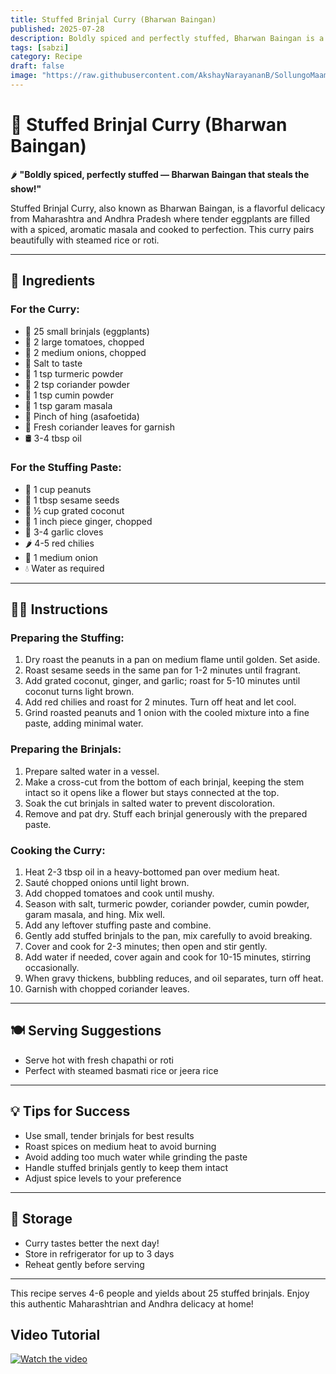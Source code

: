 ```yaml
---
title: Stuffed Brinjal Curry (Bharwan Baingan)  
published: 2025-07-28  
description: Boldly spiced and perfectly stuffed, Bharwan Baingan is a classic Indian curry featuring tender eggplants filled with aromatic masala, perfect with rice or roti.  
tags: [sabzi]  
category: Recipe  
draft: false  
image: "https://raw.githubusercontent.com/AkshayNarayananB/SollungoMaami/master/images/stuffed brinjal.png"  
---
```


# 🍆 Stuffed Brinjal Curry (Bharwan Baingan)

🌶️ **"Boldly spiced, perfectly stuffed — Bharwan Baingan that steals the show!"**

Stuffed Brinjal Curry, also known as Bharwan Baingan, is a flavorful delicacy from Maharashtra and Andhra Pradesh where tender eggplants are filled with a spiced, aromatic masala and cooked to perfection. This curry pairs beautifully with steamed rice or roti.

---

## 📝 Ingredients

### For the Curry:  
- 🍆 25 small brinjals (eggplants)  
- 🍅 2 large tomatoes, chopped  
- 🧅 2 medium onions, chopped  
- 🧂 Salt to taste  
- 🌿 1 tsp turmeric powder  
- 🌿 2 tsp coriander powder  
- 🌿 1 tsp cumin powder  
- 🌿 1 tsp garam masala  
- 🌱 Pinch of hing (asafoetida)  
- 🌿 Fresh coriander leaves for garnish  
- 🛢️ 3-4 tbsp oil  
 

### For the Stuffing Paste:  
- 🥜 1 cup peanuts  
- 🌰 1 tbsp sesame seeds  
- 🥥 ½ cup grated coconut  
- 🌿 1 inch piece ginger, chopped  
- 🧄 3-4 garlic cloves  
- 🌶️ 4-5 red chilies  
- 🧅 1 medium onion  
- 💧 Water as required  

---

## 👩‍🍳 Instructions

### Preparing the Stuffing:  
1. Dry roast the peanuts in a pan on medium flame until golden. Set aside.  
2. Roast sesame seeds in the same pan for 1-2 minutes until fragrant.  
3. Add grated coconut, ginger, and garlic; roast for 5-10 minutes until coconut turns light brown.  
4. Add red chilies and roast for 2 minutes. Turn off heat and let cool.  
5. Grind roasted peanuts and 1 onion with the cooled mixture into a fine paste, adding minimal water.

### Preparing the Brinjals:  
1. Prepare salted water in a vessel.  
2. Make a cross-cut from the bottom of each brinjal, keeping the stem intact so it opens like a flower but stays connected at the top.  
3. Soak the cut brinjals in salted water to prevent discoloration.  
4. Remove and pat dry. Stuff each brinjal generously with the prepared paste.

### Cooking the Curry:  
1. Heat 2-3 tbsp oil in a heavy-bottomed pan over medium heat.  
2. Sauté chopped onions until light brown.  
3. Add chopped tomatoes and cook until mushy.  
4. Season with salt, turmeric powder, coriander powder, cumin powder, garam masala, and hing. Mix well.  
5. Add any leftover stuffing paste and combine.  
6. Gently add stuffed brinjals to the pan, mix carefully to avoid breaking.  
7. Cover and cook for 2-3 minutes; then open and stir gently.  
8. Add water if needed, cover again and cook for 10-15 minutes, stirring occasionally.  
9. When gravy thickens, bubbling reduces, and oil separates, turn off heat.  
10. Garnish with chopped coriander leaves.

---

## 🍽️ Serving Suggestions

- Serve hot with fresh chapathi or roti  
- Perfect with steamed basmati rice or jeera rice  

---

## 💡 Tips for Success

- Use small, tender brinjals for best results  
- Roast spices on medium heat to avoid burning  
- Avoid adding too much water while grinding the paste  
- Handle stuffed brinjals gently to keep them intact  
- Adjust spice levels to your preference  

---

## 🧊 Storage

- Curry tastes better the next day!  
- Store in refrigerator for up to 3 days  
- Reheat gently before serving  

---

This recipe serves 4-6 people and yields about 25 stuffed brinjals. Enjoy this authentic Maharashtrian and Andhra delicacy at home!  


## Video Tutorial

[![Watch the video](https://img.youtube.com/vi/VIDEO_ID/0.jpg)](https://youtu.be/BmuIFuZ7KRw?si=G5TQr2aayofomAIS)
